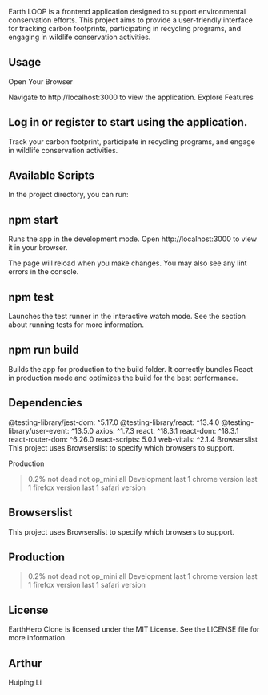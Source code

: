 Earth LOOP is a frontend application designed to support environmental conservation efforts. This project aims to provide a user-friendly interface for tracking carbon footprints, participating in recycling programs, and engaging in wildlife conservation activities.


## Usage
Open Your Browser

Navigate to http://localhost:3000 to view the application.
Explore Features

## Log in or register to start using the application.
Track your carbon footprint, participate in recycling programs, and engage in wildlife conservation activities.

## Available Scripts
In the project directory, you can run:

## npm start
Runs the app in the development mode. Open http://localhost:3000 to view it in your browser.

The page will reload when you make changes. You may also see any lint errors in the console.

## npm test
Launches the test runner in the interactive watch mode. See the section about running tests for more information.

## npm run build
Builds the app for production to the build folder. It correctly bundles React in production mode and optimizes the build for the best performance.

## Dependencies
@testing-library/jest-dom: ^5.17.0
@testing-library/react: ^13.4.0
@testing-library/user-event: ^13.5.0
axios: ^1.7.3
react: ^18.3.1
react-dom: ^18.3.1
react-router-dom: ^6.26.0
react-scripts: 5.0.1
web-vitals: ^2.1.4
Browserslist
This project uses Browserslist to specify which browsers to support.

Production
>0.2%
not dead
not op_mini all
Development
last 1 chrome version
last 1 firefox version
last 1 safari version

## Browserslist
This project uses Browserslist to specify which browsers to support.

## Production
>0.2%
not dead
not op_mini all
Development
last 1 chrome version
last 1 firefox version
last 1 safari version


## License
EarthHero Clone is licensed under the MIT License. See the LICENSE file for more information.

## Arthur
Huiping Li


